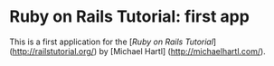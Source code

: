 # Ruby on Rails Tutorial: first app

This is a first application for the [*Ruby on Rails Tutorial*] (http://railstutorial.org/) by [Michael Hartl] (http://michaelhartl.com/).